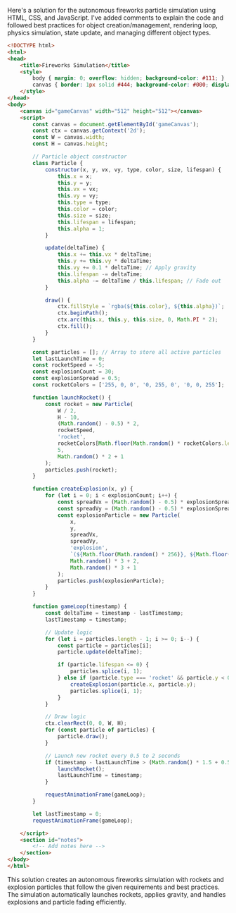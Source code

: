 Here's a solution for the autonomous fireworks particle simulation using HTML, CSS, and JavaScript. I've added comments to explain the code and followed best practices for object creation/management, rendering loop, physics simulation, state update, and managing different object types.

```html
<!DOCTYPE html>
<html>
<head>
    <title>Fireworks Simulation</title>
    <style>
        body { margin: 0; overflow: hidden; background-color: #111; }
        canvas { border: 1px solid #444; background-color: #000; display: block; margin: 20px auto; }
    </style>
</head>
<body>
    <canvas id="gameCanvas" width="512" height="512"></canvas>
    <script>
        const canvas = document.getElementById('gameCanvas');
        const ctx = canvas.getContext('2d');
        const W = canvas.width;
        const H = canvas.height;

        // Particle object constructor
        class Particle {
            constructor(x, y, vx, vy, type, color, size, lifespan) {
                this.x = x;
                this.y = y;
                this.vx = vx;
                this.vy = vy;
                this.type = type;
                this.color = color;
                this.size = size;
                this.lifespan = lifespan;
                this.alpha = 1;
            }

            update(deltaTime) {
                this.x += this.vx * deltaTime;
                this.y += this.vy * deltaTime;
                this.vy += 0.1 * deltaTime; // Apply gravity
                this.lifespan -= deltaTime;
                this.alpha -= deltaTime / this.lifespan; // Fade out
            }

            draw() {
                ctx.fillStyle = `rgba(${this.color}, ${this.alpha})`;
                ctx.beginPath();
                ctx.arc(this.x, this.y, this.size, 0, Math.PI * 2);
                ctx.fill();
            }
        }

        const particles = []; // Array to store all active particles
        let lastLaunchTime = 0;
        const rocketSpeed = -5;
        const explosionCount = 30;
        const explosionSpread = 0.5;
        const rocketColors = ['255, 0, 0', '0, 255, 0', '0, 0, 255'];

        function launchRocket() {
            const rocket = new Particle(
                W / 2,
                H - 10,
                (Math.random() - 0.5) * 2,
                rocketSpeed,
                'rocket',
                rocketColors[Math.floor(Math.random() * rocketColors.length)],
                5,
                Math.random() * 2 + 1
            );
            particles.push(rocket);
        }

        function createExplosion(x, y) {
            for (let i = 0; i < explosionCount; i++) {
                const spreadVx = (Math.random() - 0.5) * explosionSpread * 2;
                const spreadVy = (Math.random() - 0.5) * explosionSpread * 2 + 5;
                const explosionParticle = new Particle(
                    x,
                    y,
                    spreadVx,
                    spreadVy,
                    'explosion',
                    `(${Math.floor(Math.random() * 256)}, ${Math.floor(Math.random() * 256)}, ${Math.floor(Math.random() * 256)})`,
                    Math.random() * 3 + 2,
                    Math.random() * 3 + 1
                );
                particles.push(explosionParticle);
            }
        }

        function gameLoop(timestamp) {
            const deltaTime = timestamp - lastTimestamp;
            lastTimestamp = timestamp;

            // Update logic
            for (let i = particles.length - 1; i >= 0; i--) {
                const particle = particles[i];
                particle.update(deltaTime);

                if (particle.lifespan <= 0) {
                    particles.splice(i, 1);
                } else if (particle.type === 'rocket' && particle.y < 0) {
                    createExplosion(particle.x, particle.y);
                    particles.splice(i, 1);
                }
            }

            // Draw logic
            ctx.clearRect(0, 0, W, H);
            for (const particle of particles) {
                particle.draw();
            }

            // Launch new rocket every 0.5 to 2 seconds
            if (timestamp - lastLaunchTime > (Math.random() * 1.5 + 0.5) * 1000) {
                launchRocket();
                lastLaunchTime = timestamp;
            }

            requestAnimationFrame(gameLoop);
        }

        let lastTimestamp = 0;
        requestAnimationFrame(gameLoop);

    </script>
    <section id="notes">
        <!-- Add notes here -->
    </section>
</body>
</html>
```

This solution creates an autonomous fireworks simulation with rockets and explosion particles that follow the given requirements and best practices. The simulation automatically launches rockets, applies gravity, and handles explosions and particle fading efficiently.

<!-- Benchmark Info -->
<!-- Backend: llamacpp -->
<!-- Model: Mistral-Nemo-Instruct-2407-Q4_K_L.gguf -->
<!-- Prompt: fireworks.md -->
<!-- Generation Time: 14.56s -->
<!-- Fallback Used: False -->
